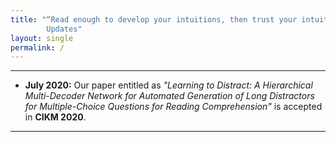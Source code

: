 ```yaml
---
title: "“Read enough to develop your intuitions, then trust your intuitions.” -Geoffrey Hinton  
        Updates"
layout: single
permalink: /
---
```


---
- **July 2020:** Our paper entitled as _"Learning to Distract: A Hierarchical Multi-Decoder Network for Automated Generation of Long Distractors for Multiple-Choice Questions for Reading Comprehension"_ is accepted in **CIKM 2020**.

---



